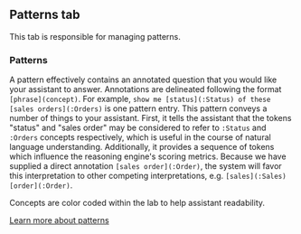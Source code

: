 ## Patterns tab

This tab is responsible for managing patterns.

### Patterns

A pattern effectively contains an annotated question that you would like your assistant to answer. Annotations are delineated following the format `[phrase](concept)`. For example, `show me [status](:Status) of these [sales orders](:Orders)` is one pattern entry. This pattern conveys a number of things to your assistant. First, it tells the assistant that the tokens "status" and "sales order" may be considered to refer to `:Status` and `:Orders` concepts respectively, which is useful in the course of natural language understanding. Additionally, it provides a sequence of tokens which influence the reasoning engine's scoring metrics. Because we have supplied a direct annotation `[sales order](:Order)`, the system will favor this interpretation to other competing interpretations, e.g. `[sales](:Sales)` `[order](:Order)`.

Concepts are color coded within the lab to help assistant readability.

[Learn more about patterns](../components/Patterns.md)
